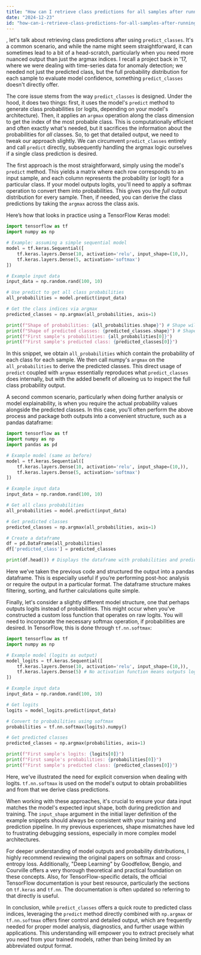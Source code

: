 ```yaml
---
title: "How can I retrieve class predictions for all samples after running `predict_classes`?"
date: "2024-12-23"
id: "how-can-i-retrieve-class-predictions-for-all-samples-after-running-predictclasses"
---
```


, let's talk about retrieving class predictions after using `predict_classes`. It's a common scenario, and while the name might seem straightforward, it can sometimes lead to a bit of a head-scratch, particularly when you need more nuanced output than just the argmax indices. I recall a project back in '17, where we were dealing with time-series data for anomaly detection; we needed not just the predicted class, but the full probability distribution for each sample to evaluate model confidence, something `predict_classes` doesn't directly offer.

The core issue stems from the way `predict_classes` is designed. Under the hood, it does two things: first, it uses the model's `predict` method to generate class probabilities (or logits, depending on your model's architecture). Then, it applies an `argmax` operation along the class dimension to get the index of the most probable class. This is computationally efficient and often exactly what's needed, but it sacrifices the information about the probabilities for *all* classes. So, to get that detailed output, we need to tweak our approach slightly. We can circumvent `predict_classes` entirely and call `predict` directly, subsequently handling the argmax logic ourselves if a single class prediction is desired.

The first approach is the most straightforward, simply using the model's `predict` method. This yields a matrix where each row corresponds to an input sample, and each column represents the probability (or logit) for a particular class. If your model outputs logits, you'll need to apply a softmax operation to convert them into probabilities. This gives you the *full* output distribution for every sample. Then, if needed, you can derive the class predictions by taking the `argmax` across the class axis.

Here’s how that looks in practice using a TensorFlow Keras model:

```python
import tensorflow as tf
import numpy as np

# Example: assuming a simple sequential model
model = tf.keras.Sequential([
    tf.keras.layers.Dense(10, activation='relu', input_shape=(10,)),
    tf.keras.layers.Dense(5, activation='softmax')
])

# Example input data
input_data = np.random.rand(100, 10)

# Use predict to get all class probabilities
all_probabilities = model.predict(input_data)

# Get the class indices via argmax
predicted_classes = np.argmax(all_probabilities, axis=1)

print(f"Shape of probabilities: {all_probabilities.shape}") # Shape will be (100, 5)
print(f"Shape of predicted classes: {predicted_classes.shape}") # Shape will be (100,)
print(f"First sample's probabilities: {all_probabilities[0]}")
print(f"First sample's predicted class: {predicted_classes[0]}")
```

In this snippet, we obtain `all_probabilities` which contain the probability of each class for each sample. We then call numpy's `argmax` on the `all_probabilities` to derive the predicted classes. This direct usage of `predict` coupled with `argmax` essentially reproduces what `predict_classes` does internally, but with the added benefit of allowing us to inspect the full class probability output.

A second common scenario, particularly when doing further analysis or model explainability, is when you require the actual probability values alongside the predicted classes. In this case, you’ll often perform the above process and package both outputs into a convenient structure, such as a pandas dataframe:

```python
import tensorflow as tf
import numpy as np
import pandas as pd

# Example model (same as before)
model = tf.keras.Sequential([
    tf.keras.layers.Dense(10, activation='relu', input_shape=(10,)),
    tf.keras.layers.Dense(5, activation='softmax')
])

# Example input data
input_data = np.random.rand(100, 10)

# Get all class probabilities
all_probabilities = model.predict(input_data)

# Get predicted classes
predicted_classes = np.argmax(all_probabilities, axis=1)

# Create a dataframe
df = pd.DataFrame(all_probabilities)
df['predicted_class'] = predicted_classes

print(df.head()) # Displays the dataframe with probabilities and predicted class
```

Here we’ve taken the previous code and structured the output into a pandas dataframe. This is especially useful if you’re performing post-hoc analysis or require the output in a particular format. The dataframe structure makes filtering, sorting, and further calculations quite simple.

Finally, let's consider a slightly different model structure, one that perhaps outputs logits instead of probabilities. This might occur when you’ve constructed a custom loss function that operates on raw logits. You will need to incorporate the necessary softmax operation, if probabilities are desired. In TensorFlow, this is done through `tf.nn.softmax`:

```python
import tensorflow as tf
import numpy as np

# Example model (logits as output)
model_logits = tf.keras.Sequential([
    tf.keras.layers.Dense(10, activation='relu', input_shape=(10,)),
    tf.keras.layers.Dense(5) # No activation function means outputs logits
])

# Example input data
input_data = np.random.rand(100, 10)

# Get logits
logits = model_logits.predict(input_data)

# Convert to probabilities using softmax
probabilities = tf.nn.softmax(logits).numpy()

# Get predicted classes
predicted_classes = np.argmax(probabilities, axis=1)

print(f"First sample's logits: {logits[0]}")
print(f"First sample's probabilities: {probabilities[0]}")
print(f"First sample's predicted class: {predicted_classes[0]}")
```

Here, we've illustrated the need for explicit conversion when dealing with logits.  `tf.nn.softmax` is used on the model's output to obtain probabilities and from that we derive class predictions.

When working with these approaches, it's crucial to ensure your data input matches the model's expected input shape, both during prediction and training. The `input_shape` argument in the initial layer definition of the example snippets should always be consistent with your training and prediction pipeline. In my previous experiences, shape mismatches have led to frustrating debugging sessions, especially in more complex model architectures.

For deeper understanding of model outputs and probability distributions, I highly recommend reviewing the original papers on softmax and cross-entropy loss. Additionally, "Deep Learning" by Goodfellow, Bengio, and Courville offers a very thorough theoretical and practical foundation on these concepts. Also, for TensorFlow-specific details, the official TensorFlow documentation is your best resource, particularly the sections on `tf.keras` and `tf.nn`. The documentation is often updated so referring to that directly is useful.

In conclusion, while `predict_classes` offers a quick route to predicted class indices, leveraging the `predict` method directly combined with `np.argmax` or `tf.nn.softmax` offers finer control and detailed output, which are frequently needed for proper model analysis, diagnostics, and further usage within applications. This understanding will empower you to extract precisely what you need from your trained models, rather than being limited by an abbreviated output format.
